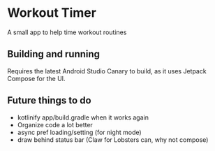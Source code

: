 # Workout Timer

A small app to help time workout routines

## Building and running

Requires the latest Android Studio Canary to build, as it uses
Jetpack Compose for the UI.

## Future things to do

- kotlinify app/build.gradle when it works again
- Organize code a lot better
- async pref loading/setting (for night mode)
- draw behind status bar (Claw for Lobsters can, why not compose)